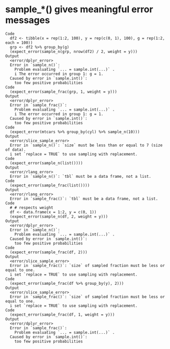 # sample_*() gives meaningful error messages

    Code
      df2 <- tibble(x = rep(1:2, 100), y = rep(c(0, 1), 100), g = rep(1:2, each = 100))
      grp <- df2 %>% group_by(g)
      (expect_error(sample_n(grp, nrow(df2) / 2, weight = y)))
    Output
      <error/dplyr_error>
      Error in `sample_n()`: 
        Problem evaluating `... = sample.int(...)` . 
        i The error occurred in group 1: g = 1.
      Caused by error in `sample.int()`: 
        too few positive probabilities
    Code
      (expect_error(sample_frac(grp, 1, weight = y)))
    Output
      <error/dplyr_error>
      Error in `sample_frac()`: 
        Problem evaluating `... = sample.int(...)` . 
        i The error occurred in group 1: g = 1.
      Caused by error in `sample.int()`: 
        too few positive probabilities
    Code
      (expect_error(mtcars %>% group_by(cyl) %>% sample_n(10)))
    Output
      <error/slice_sample_error>
      Error in `sample_n()`: `size` must be less than or equal to 7 (size of data).
      i set `replace = TRUE` to use sampling with replacement.
    Code
      (expect_error(sample_n(list())))
    Output
      <error/rlang_error>
      Error in `sample_n()`: `tbl` must be a data frame, not a list.
    Code
      (expect_error(sample_frac(list())))
    Output
      <error/rlang_error>
      Error in `sample_frac()`: `tbl` must be a data frame, not a list.
    Code
      # # respects weight
      df <- data.frame(x = 1:2, y = c(0, 1))
      (expect_error(sample_n(df, 2, weight = y)))
    Output
      <error/dplyr_error>
      Error in `sample_n()`: 
        Problem evaluating `... = sample.int(...)` . 
      Caused by error in `sample.int()`: 
        too few positive probabilities
    Code
      (expect_error(sample_frac(df, 2)))
    Output
      <error/slice_sample_error>
      Error in `sample_frac()`: `size` of sampled fraction must be less or equal to one.
      i set `replace = TRUE` to use sampling with replacement.
    Code
      (expect_error(sample_frac(df %>% group_by(y), 2)))
    Output
      <error/slice_sample_error>
      Error in `sample_frac()`: `size` of sampled fraction must be less or equal to one.
      i set `replace = TRUE` to use sampling with replacement.
    Code
      (expect_error(sample_frac(df, 1, weight = y)))
    Output
      <error/dplyr_error>
      Error in `sample_frac()`: 
        Problem evaluating `... = sample.int(...)` . 
      Caused by error in `sample.int()`: 
        too few positive probabilities

